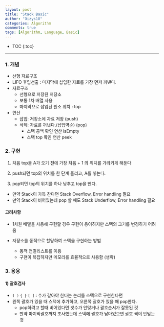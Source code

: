 ```yaml
---
layout: post
title: "Stack Basic"
author: "Oizys18"
categories: Algorithm
comments: true
tags: [Algorithm, Language, Basic]
---
```

* TOC
{:toc}
* * *
### 1. 개념

- 선형 자료구조
- LIFO 후입선출 : 마지막에 삽입한 자료를 가장 먼저 꺼낸다.
- 자료구조
  - 선형으로 저장된 저장소
  - 보통 1차 배열 사용
  - 마지막으로 삽입된 원소 위치 : top
- 연산
  - 삽입: 저장소에 자료 저장 (push)
  - 삭제: 자료를 꺼낸다.(삽입역순) (pop)
    - 스택 공백 확인 연산 isEmpty
    - 스택 top 확인 연산 peek

### 2. 구현

1. 처음 top을 A가 오기 전에 가장 처음 + 1 의 위치를 가리키게 해둔다

2. push되면 top의 위치를 한 단계 올리고, A를 넣는다.
3. pop되면 top의 위치를 하나 낮추고 top을 뺀다.

- 만약 Stack이 가득 찬다면 Stack Overflow, Error handling 필요
- 만약 Stack이 비어있는데 pop 할 때도 Stack Underflow, Error handling 필요

#### 고려사항

- 1차원 배열을 사용해 구현할 경우 구현이 용이하지만 스택의 크기를 변경하기 어려움

- 저장소를 동적으로 할당하여 스택을 구현하는 방법

  - 동적 연결리스트를 이용
  - 구현이 복잡하지만 메모리를 효율적으로 사용함 (생략)

### 3. 응용

#### 1) 괄호검사

- `( )` `{ }` `[ ]` : 수가 같아야 한다는 논리를 스택으로 구현한다면
- 왼쪽 괄호가 있을 때 스택에 추가하고, 오른쪽 괄호가 있을 때 pop한다.
  - pop하려고 할때 비어있다면 갯수가 안맞거나 괄호순서가 잘못된 것
  - 만약 마지막괄호까지 조사했는데 스택에 괄호가 남아있으면 괄호 짝이 안맞는 것
